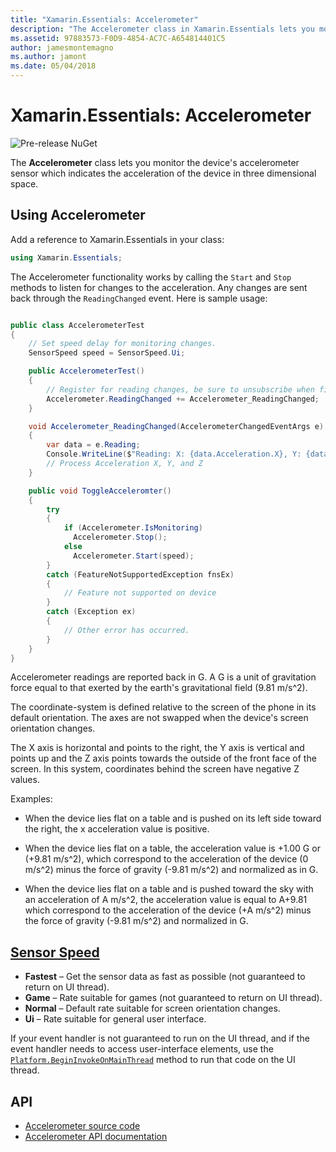 ```yaml
---
title: "Xamarin.Essentials: Accelerometer"
description: "The Accelerometer class in Xamarin.Essentials lets you monitor the device's accelerometer sensor, which indicates the acceleration of the device in three dimensional space."
ms.assetid: 97883573-F0D9-4854-AC7C-A654814401C5
author: jamesmontemagno
ms.author: jamont
ms.date: 05/04/2018
---
```


# Xamarin.Essentials: Accelerometer

![Pre-release NuGet](~/media/shared/pre-release.png)

The **Accelerometer** class lets you monitor the device's accelerometer sensor which indicates the acceleration of the device in three dimensional space.

## Using Accelerometer

Add a reference to Xamarin.Essentials in your class:

```csharp
using Xamarin.Essentials;
```

The Accelerometer functionality works by calling the `Start` and `Stop` methods to listen for changes to the acceleration. Any changes are sent back through the `ReadingChanged` event. Here is sample usage:

```csharp

public class AccelerometerTest
{
    // Set speed delay for monitoring changes.
    SensorSpeed speed = SensorSpeed.Ui;

    public AccelerometerTest()
    {
        // Register for reading changes, be sure to unsubscribe when finished
        Accelerometer.ReadingChanged += Accelerometer_ReadingChanged;
    }

    void Accelerometer_ReadingChanged(AccelerometerChangedEventArgs e)
    {
        var data = e.Reading;
        Console.WriteLine($"Reading: X: {data.Acceleration.X}, Y: {data.Acceleration.Y}, Z: {data.Acceleration.Z}");
        // Process Acceleration X, Y, and Z
    }

    public void ToggleAcceleromter()
    {
        try
        {
            if (Accelerometer.IsMonitoring)
              Accelerometer.Stop();
            else
              Accelerometer.Start(speed);
        }
        catch (FeatureNotSupportedException fnsEx)
        {
            // Feature not supported on device
        }
        catch (Exception ex)
        {
            // Other error has occurred.
        }
    }
}
```

Accelerometer readings are reported back in G. A G is a unit of gravitation force equal to that exerted by the earth's gravitational field (9.81 m/s^2).

The coordinate-system is defined relative to the screen of the phone in its default orientation. The axes are not swapped when the device's screen orientation changes.

The X axis is horizontal and points to the right, the Y axis is vertical and points up and the Z axis points towards the outside of the front face of the screen. In this system, coordinates behind the screen have negative Z values.

Examples:

* When the device lies flat on a table and is pushed on its left side toward the right, the x acceleration value is positive.

* When the device lies flat on a table, the acceleration value is +1.00 G or (+9.81 m/s^2), which correspond to the acceleration of the device (0 m/s^2) minus the force of gravity (-9.81 m/s^2) and normalized as in G.

* When the device lies flat on a table and is pushed toward the sky with an acceleration of A m/s^2, the acceleration value is equal to A+9.81 which correspond to the acceleration of the device (+A m/s^2) minus the force of gravity (-9.81 m/s^2) and normalized in G. 

## [Sensor Speed](xref:Xamarin.Essentials.SensorSpeed)

- **Fastest** – Get the sensor data as fast as possible (not guaranteed to return on UI thread).
- **Game** – Rate suitable for games (not guaranteed to return on UI thread).
- **Normal** – Default rate suitable for screen orientation changes.
- **Ui** – Rate suitable for general user interface.

If your event handler is not guaranteed to run on the UI thread, and if the event handler needs to access user-interface elements, use the [`Platform.BeginInvokeOnMainThread`](platform.md) method to run that code on the UI thread.

## API

- [Accelerometer source code](https://github.com/xamarin/Essentials/tree/master/Xamarin.Essentials/Accelerometer)
- [Accelerometer API documentation](xref:Xamarin.Essentials.Accelerometer)
